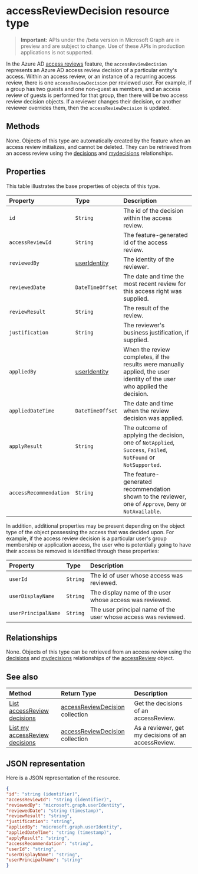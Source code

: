 # accessReviewDecision resource type

> **Important:** APIs under the /beta version in Microsoft Graph are in preview and are subject to change. Use of these APIs in production applications is not supported.

In the Azure AD [access reviews](accessreviews_root.md) feature, the `accessReviewDecision` represents an Azure AD access review decision of a particular entity's access.  Within an access review, or an instance of a recurring access review, there is one `accessReviewDecision` per reviewed user.  For example, if a group has two guests and one non-guest as members, and an access review of guests is performed for that group, then there will be two access review decision objects.  If a reviewer changes their decision, or another reviewer overrides them, then the `accessReviewDecision` is updated.


## Methods

None.  Objects of this type are automatically created by the feature when an access review initializes, and cannot be deleted.  They can be retrieved from an access review using the [decisions](../api/accessreview_listdecisions.md) and [mydecisions](../api/accessreview_listmydecisions.md) relationships.

## Properties

This table illustrates the base properties of objects of this type. 

| Property                        | Type                         | Description                                                                                            |
| :------------------------------ | :-----------------------     | :----------------------------------------------------------------------------------------------------- |
| `id`                            |`String`                      | The id of the decision within the access review.                                                                                     |
| `accessReviewId`                |`String`                      | The feature-generated id of the access review.                                                                                       |
| `reviewedBy`                    |[userIdentity](userIdentity.md)| The identity of the reviewer.                                                                                       |
| `reviewedDate`                  |`DateTimeOffset`              | The date and time the most recent review for this access right was supplied.                                                                         |
| `reviewResult`                  |`String`                      | The result of the review.                                                                                    |
| `justification`                 |`String`                      | The reviewer's business justification, if supplied.                                                                         |
| `appliedBy`                     |[userIdentity](userIdentity.md)| When the review completes, if the results were manually applied, the user identity of the user who applied the decision.                                                           |
| `appliedDateTime`               |`DateTimeOffset`              | The date and time when the review decision was applied.                                                          |
| `applyResult`                   |`String`                      | The outcome of applying the decision, one of `NotApplied`, `Success`, `Failed`, `NotFound` or `NotSupported`.                      |
| `accessRecommendation`          |`String`                      | The feature- generated recommendation shown to the reviewer, one of `Approve`, `Deny` or `NotAvailable`. |


In addition, additional properties may be present depending on the object type of the object possessing the access that was decided upon.  For example, if the access review decision is a particular user's group membership or application access, the user who is potentially going to have their access be removed is identified through these properties:

| Property                        | Type                         | Description                                                                                            |
| :------------------------------ | :-----------------------     | :----------------------------------------------------------------------------------------------------- |
| `userId`                            |`String`                      | The id of user whose access was reviewed.                                                                                    |
| `userDisplayName`                            |`String`                      | The display name of the user whose access was reviewed.                                                                                     |
| `userPrincipalName`                            |`String`                      | The user principal name of the user whose access was reviewed.                                                                                     |



## Relationships

None.  Objects of this type can be retrieved from an access review using the [decisions](../api/accessreview_listdecisions.md) and [mydecisions](../api/accessreview_listmydecisions.md) relationships of the [accessReview](accessreview.md) object.

## See also

| Method		   | Return Type	|Description|
|:---------------|:--------|:----------|
|[List accessReview decisions](../api/accessreview_listdecisions.md) |		[accessReviewDecision](accessreviewdecision.md) collection|	Get the decisions of an accessReview.|
|[List my accessReview decisions](../api/accessreview_listmydecisions.md) |		[accessReviewDecision](accessreviewdecision.md) collection|	As a reviewer, get my decisions of an accessReview.|

## JSON representation

Here is a JSON representation of the resource.

<!-- {
  "blockType": "resource",
  "optionalProperties": [

  ],
  "@odata.type": "microsoft.graph.accessReviewDecision"
}-->

```json
{
"id": "string (identifier)",
"accessReviewId": "string (identifier)",
"reviewedBy": "microsoft.graph.userIdentity",
"reviewedDate": "string (timestamp)",
"reviewResult": "string",
"justification": "string",
"appliedBy": "microsoft.graph.userIdentity",
"appliedDateTime": "string (timestamp)",
"applyResult": "string",
"accessRecommendation": "string",
"userId": "string",
"userDisplayName": "string",
"userPrincipalName": "string"
}

```

<!-- {
  "type": "#page.annotation",
  "description": "accessReviewDecision resource",
  "keywords": "",
  "section": "documentation",
  "tocPath": ""
}-->